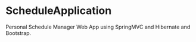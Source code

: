 # ScheduleApplication
Personal Schedule Manager Web App using SpringMVC and Hibernate and Bootstrap.
